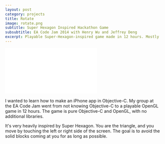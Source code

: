 ```yaml
---
layout: post
category: projects
title: Rotate
image: rotate.png
subtitle: Super Hexagon Inspired Hackathon Game
subsubtitle: EA Code Jam 2014 with Henry Wu and Jeffrey Deng
excerpt: Playable Super-Hexagon-inspired game made in 12 hours. Mostly to learn Objective-C and make my first iPhone app.
---
```

<iframe class="video"
  src="//www.youtube.com/embed/tv3fx3a47_E?autoplay=1&loop=1&playlist=tv3fx3a47_E"
  frameborder="0"
  allowfullscreen></iframe>

I wanted to learn how to make an iPhone app in Objective-C.
My group at the EA Code Jam  went from not knowing Objective-C to a playable
OpenGL game in 12 hours. The game is pure Objective-C and OpenGL, with no
additional libraries.

It's very heavily inspired by Super Hexagon. You are the triangle, and you move
by touching the left or right side of the screen. The goal is to avoid the 
solid blocks coming at you for as long as possible.

